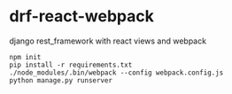 # drf-react-webpack
django rest_framework with react views and webpack

```
npm init
pip install -r requirements.txt
./node_modules/.bin/webpack --config webpack.config.js
python manage.py runserver
```
